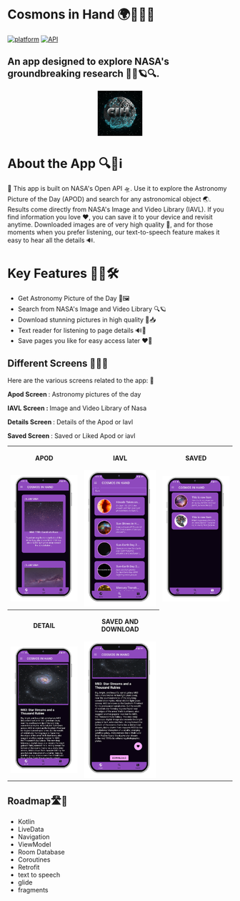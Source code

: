 # Cosmons in Hand 🌍🌠✨🔭

[![platform](https://img.shields.io/badge/platform-Android-yellow.svg)](https://www.android.com)
[![API](https://img.shields.io/badge/API-21%2B-brightgreen.svg?style=flat)](https://android-arsenal.com/api?level=21)

<!-- ![Logo](screenshots/icon.jpg) -->

## An app designed to explore NASA's groundbreaking research 🚀✨🪐🔍.

<div align="center">
<img src = "./screenshots/icon.jpg" width="20%" />

</div>

# About the App 🔍📖ℹ️

🚀 This app is built on NASA's Open API 🛸. Use it to explore the Astronomy Picture of the Day (APOD) and search for any astronomical object 🌏. Results come directly from NASA's Image and Video Library (IAVL). If you find information you love ❤, you can save it to your device and revisit anytime. Downloaded images are of very high quality 📸, and for those moments when you prefer listening, our text-to-speech feature makes it easy to hear all the details 🔊.

# Key Features 🚀💡🛠️

- Get Astronomy Picture of the Day 📅🖼️
- Search from NASA's Image and Video Library 🔍🪐
- Download stunning pictures in high quality 📸📥
- Text reader for listening to page details 🔊📖
- Save pages you like for easy access later ❤️💾

## Different Screens 📱📲📳

Here are the various screens related to the app: 📱

<b>Apod Screen </B>: Astronomy pictures of the day

<b>IAVL Screen : </B> Image and Video Library of Nasa

<b>Details Screen </B>: Details of the Apod or Iavl

<b>Saved Screen </B>: Saved or Liked Apod or iavl

<table style="width:100%">
  <tr>
    <th><p p align="center"> APOD   </p> </th>
    <th><p p align="center"> IAVL  </p></th>
    <th><p p align="center"> SAVED  </p></th>
  </tr>
  <tr>
    <td><div  align="center"><img src = "./screenshots/apod.png" width="200px" /> </div></td>
    <td><div  align="center"><img src = "./screenshots/search.png" width="200px" /></div></td>
    <td><div  align="center"><img src = "./screenshots/saved.png" width="200px" /></div> </td>
  </tr>
    <tr>
    <th><p p align="center"> DETAIL    </p> </th>
    <th><p p align="center"> SAVED AND DOWNLOAD </p></th>
  </tr>
  <tr>
    <td><div  align="center"><img src = "./screenshots/desctop.png" width="200px" /> </div></td>
    <td><div  align="center"><img src = "./screenshots/descbottom.png" width="200px" /></div></td>
  </tr>
</table>

## Roadmap🛣️🚓

- Kotlin
- LiveData
- Navigation
- ViewModel
- Room Database
- Coroutines
- Retrofit
- text to speech
- glide
- fragments
